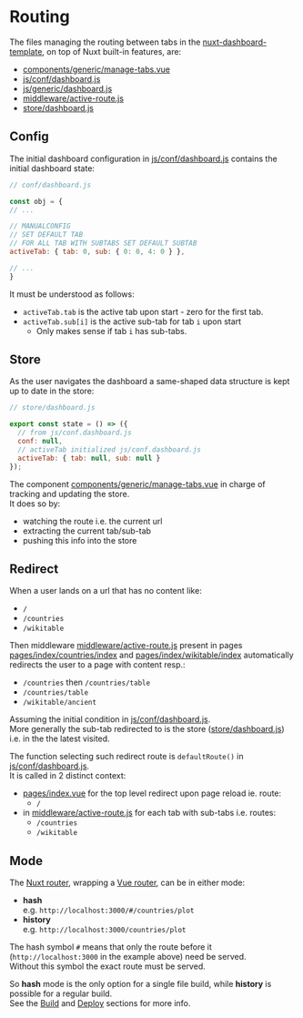 # Routing

The files managing the routing between tabs in the [nuxt-dashboard-template](https://github.com/oscar6echo/nuxt-dashboard-template), on top of Nuxt built-in features, are:
+ [components/generic/manage-tabs.vue](https://github.com/oscar6echo/nuxt-dashboard-template/blob/master/components/generic/manage-tabs.vue)
+ [js/conf/dashboard.js](https://github.com/oscar6echo/nuxt-dashboard-template/blob/master/js/conf/dashboard.js)
+ [js/generic/dashboard.js](https://github.com/oscar6echo/nuxt-dashboard-template/blob/master/js/generic/dashboard.js)
+ [middleware/active-route.js](https://github.com/oscar6echo/nuxt-dashboard-template/blob/master/middleware/active-route.js)
+ [store/dashboard.js](https://github.com/oscar6echo/nuxt-dashboard-template/blob/master/store/dashboard.js)


## Config

The initial dashboard configuration in [js/conf/dashboard.js](https://github.com/oscar6echo/nuxt-dashboard-template/blob/master/js/conf/dashboard.js) contains the initial dashboard state:
```js
// conf/dashboard.js

const obj = {
// ...

// MANUALCONFIG
// SET DEFAULT TAB
// FOR ALL TAB WITH SUBTABS SET DEFAULT SUBTAB
activeTab: { tab: 0, sub: { 0: 0, 4: 0 } },

// ...
}
```

It must be understood as follows:  
- `activeTab.tab` is the active tab upon start - zero for the first tab.  
- `activeTab.sub[i]` is the active sub-tab for tab `i` upon start
    - Only makes sense if tab `i` has sub-tabs.  

## Store

As the user navigates the dashboard a same-shaped data structure is kept up to date in the store:

```js
// store/dashboard.js

export const state = () => ({
  // from js/conf.dashboard.js
  conf: null, 
  // activeTab initialized js/conf.dashboard.js
  activeTab: { tab: null, sub: null }
});
```

The component [components/generic/manage-tabs.vue](https://github.com/oscar6echo/nuxt-dashboard-template/blob/master/components/generic/manage-tabs.vue) in charge of tracking and updating the store.  
It does so by:
- watching the route i.e. the current url
- extracting the current tab/sub-tab
- pushing this info into the store


## Redirect


When a user lands on a url that has no content like:
- `/`
- `/countries`
- `/wikitable`


Then middleware [middleware/active-route.js](https://github.com/oscar6echo/nuxt-dashboard-template/blob/master/middleware/active-route.js) present in pages [pages/index/countries/index](https://github.com/oscar6echo/nuxt-dashboard-template/blob/master/pages/index/countries/index.vue) and [pages/index/wikitable/index](https://github.com/oscar6echo/nuxt-dashboard-template/blob/master/pages/index/wikitable/index.vue) automatically redirects the user to a page with content resp.:
- `/countries` then `/countries/table`
- `/countries/table`
- `/wikitable/ancient`

Assuming the initial condition in [js/conf/dashboard.js](https://github.com/oscar6echo/nuxt-dashboard-template/blob/master/js/conf/dashboard.js).  
More generally the sub-tab redirected to is the store ([store/dashboard.js](https://github.com/oscar6echo/nuxt-dashboard-template/blob/master/store/dashboard.js)) i.e. in the the latest visited.

The function selecting such redirect route is `defaultRoute()` in [js/conf/dashboard.js](https://github.com/oscar6echo/nuxt-dashboard-template/blob/master/js/conf/dashboard.js).  
It is called in 2 distinct context:
+ [pages/index.vue](https://github.com/oscar6echo/nuxt-dashboard-template/blob/master/pages/index.vue) for the top level redirect upon page reload ie. route:
    - `/`
+ in [middleware/active-route.js](https://github.com/oscar6echo/nuxt-dashboard-template/blob/master/middleware/active-route.js) for each tab with sub-tabs i.e. routes:
    - `/countries`
    - `/wikitable`



## Mode

The [Nuxt router](https://nuxtjs.org/api/configuration-router/#mode), wrapping a [Vue router](https://router.vuejs.org/api/#mode), can be in either mode:
- **hash**  
    e.g. `http://localhost:3000/#/countries/plot`
- **history**  
    e.g. `http://localhost:3000/countries/plot`

The hash symbol `#` means that only the route before it (`http://localhost:3000` in the example above) need be served.  
Without this symbol the exact route must be served.  

So **hash** mode is the only option for a single file build, while **history** is possible for a regular build.  
See the [Build](./build) and [Deploy](./deploy) sections for more info.

